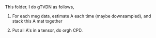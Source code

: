 This folder, I do gTVDN as follows, 

1. For each meg data, estimate A each time (maybe downsampled), and stack this A mat together

2. Put all A's in a tensor, do orgh CPD.

